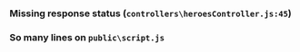 ### Missing response status (`controllers\heroesController.js:45`)

### So many lines on `public\script.js`